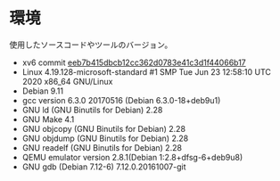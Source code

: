 # 環境

使用したソースコードやツールのバージョン。

- xv6 commit [eeb7b415dbcb12cc362d0783e41c3d1f44066b17](https://github.com/mit-pdos/xv6-public/commit/eeb7b415dbcb12cc362d0783e41c3d1f44066b17)
- Linux 4.19.128-microsoft-standard #1 SMP Tue Jun 23 12:58:10 UTC 2020 x86\_64 GNU/Linux
- Debian 9.11
- gcc version 6.3.0 20170516 (Debian 6.3.0-18+deb9u1)
- GNU ld (GNU Binutils for Debian) 2.28
- GNU Make 4.1
- GNU objcopy (GNU Binutils for Debian) 2.28
- GNU objdump (GNU Binutils for Debian) 2.28
- GNU readelf (GNU Binutils for Debian) 2.28
- QEMU emulator version 2.8.1(Debian 1:2.8+dfsg-6+deb9u8)
- GNU gdb (Debian 7.12-6) 7.12.0.20161007-git
